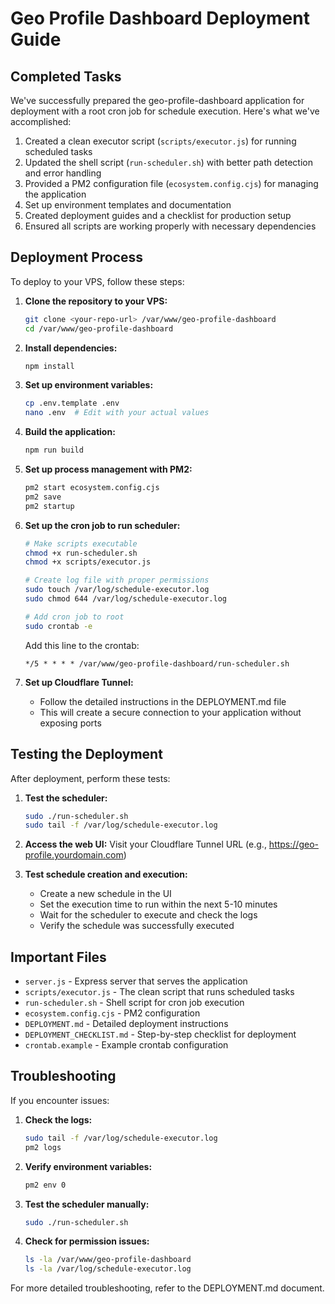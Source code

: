 # Geo Profile Dashboard Deployment Guide

## Completed Tasks

We've successfully prepared the geo-profile-dashboard application for deployment with a root cron job for schedule execution. Here's what we've accomplished:

1. Created a clean executor script (`scripts/executor.js`) for running scheduled tasks
2. Updated the shell script (`run-scheduler.sh`) with better path detection and error handling
3. Provided a PM2 configuration file (`ecosystem.config.cjs`) for managing the application
4. Set up environment templates and documentation
5. Created deployment guides and a checklist for production setup
6. Ensured all scripts are working properly with necessary dependencies

## Deployment Process

To deploy to your VPS, follow these steps:

1. **Clone the repository to your VPS:**
   ```bash
   git clone <your-repo-url> /var/www/geo-profile-dashboard
   cd /var/www/geo-profile-dashboard
   ```

2. **Install dependencies:**
   ```bash
   npm install
   ```

3. **Set up environment variables:**
   ```bash
   cp .env.template .env
   nano .env  # Edit with your actual values
   ```

4. **Build the application:**
   ```bash
   npm run build
   ```

5. **Set up process management with PM2:**
   ```bash
   pm2 start ecosystem.config.cjs
   pm2 save
   pm2 startup
   ```

6. **Set up the cron job to run scheduler:**
   ```bash
   # Make scripts executable
   chmod +x run-scheduler.sh
   chmod +x scripts/executor.js
   
   # Create log file with proper permissions
   sudo touch /var/log/schedule-executor.log
   sudo chmod 644 /var/log/schedule-executor.log
   
   # Add cron job to root
   sudo crontab -e
   ```
   
   Add this line to the crontab:
   ```
   */5 * * * * /var/www/geo-profile-dashboard/run-scheduler.sh
   ```

7. **Set up Cloudflare Tunnel:**
   - Follow the detailed instructions in the DEPLOYMENT.md file
   - This will create a secure connection to your application without exposing ports

## Testing the Deployment

After deployment, perform these tests:

1. **Test the scheduler:**
   ```bash
   sudo ./run-scheduler.sh
   sudo tail -f /var/log/schedule-executor.log
   ```

2. **Access the web UI:**
   Visit your Cloudflare Tunnel URL (e.g., https://geo-profile.yourdomain.com)

3. **Test schedule creation and execution:**
   - Create a new schedule in the UI
   - Set the execution time to run within the next 5-10 minutes
   - Wait for the scheduler to execute and check the logs
   - Verify the schedule was successfully executed

## Important Files

- `server.js` - Express server that serves the application
- `scripts/executor.js` - The clean script that runs scheduled tasks
- `run-scheduler.sh` - Shell script for cron job execution
- `ecosystem.config.cjs` - PM2 configuration
- `DEPLOYMENT.md` - Detailed deployment instructions
- `DEPLOYMENT_CHECKLIST.md` - Step-by-step checklist for deployment
- `crontab.example` - Example crontab configuration

## Troubleshooting

If you encounter issues:

1. **Check the logs:**
   ```bash
   sudo tail -f /var/log/schedule-executor.log
   pm2 logs
   ```

2. **Verify environment variables:**
   ```bash
   pm2 env 0
   ```

3. **Test the scheduler manually:**
   ```bash
   sudo ./run-scheduler.sh
   ```

4. **Check for permission issues:**
   ```bash
   ls -la /var/www/geo-profile-dashboard
   ls -la /var/log/schedule-executor.log
   ```

For more detailed troubleshooting, refer to the DEPLOYMENT.md document.
